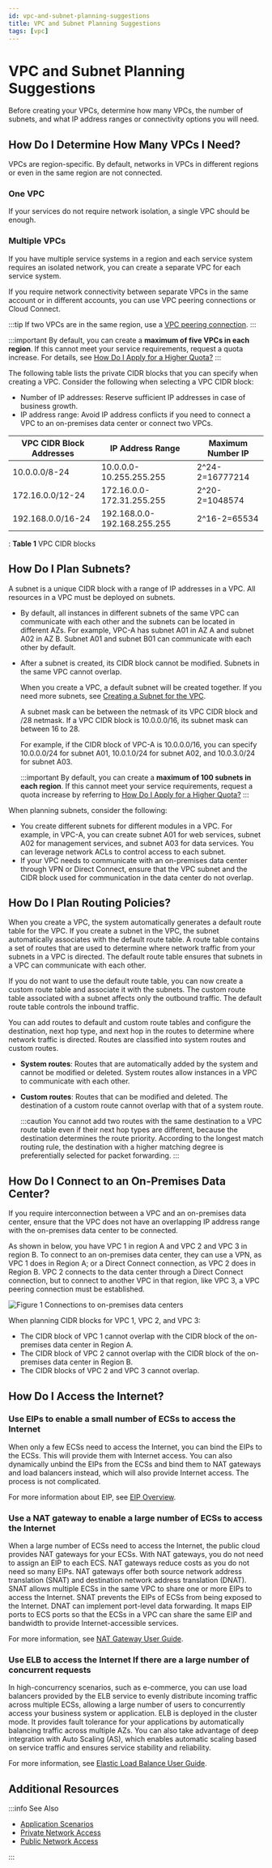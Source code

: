 ```yaml
---
id: vpc-and-subnet-planning-suggestions
title: VPC and Subnet Planning Suggestions
tags: [vpc]
---
```


# VPC and Subnet Planning Suggestions

Before creating your VPCs, determine how many VPCs, the number of
subnets, and what IP address ranges or connectivity options you will
need.

## How Do I Determine How Many VPCs I Need?

VPCs are region-specific. By default, networks in VPCs in different
regions or even in the same region are not connected.

### One VPC

If your services do not require network isolation, a single VPC
should be enough.

### Multiple VPCs

If you have multiple service systems in a region and each service system
requires an isolated network, you can create a separate VPC for each
service system.

If you require network connectivity between separate VPCs in the same
account or in different accounts, you can use VPC peering connections or
Cloud Connect.

:::tip
If two VPCs are in the same region, use a [VPC peering
connection](https://docs.otc.t-systems.com/virtual-private-cloud/umn/vpc_peering_connection/vpc_peering_connection_overview.html).
:::

:::important
By default, you can create a **maximum of five VPCs in each region**. If
this cannot meet your service requirements, request a quota increase.
For details, see [How Do I Apply for a Higher
Quota?](https://docs.otc.t-systems.com/virtual-private-cloud/umn/faq/general_questions/what_is_a_quota.html)
:::

The following table lists the private CIDR blocks that you can specify
when creating a VPC. Consider the following when selecting a VPC CIDR
block:

- Number of IP addresses: Reserve sufficient IP addresses in case of
    business growth.
- IP address range: Avoid IP address conflicts if you need to connect
    a VPC to an on-premises data center or connect two VPCs.

| VPC CIDR Block  Addresses | IP Address Range            | Maximum Number IP |
| ------------------------- | --------------------------- | ----------------- |
| 10.0.0.0/8-24             | 10.0.0.0-10.255.255.255     | 2\^24-2=16777214  |
| 172.16.0.0/12-24          | 172.16.0.0-172.31.255.255   | 2\^20-2=1048574   |
| 192.168.0.0/16-24         | 192.168.0.0-192.168.255.255 | 2\^16-2=65534     |

  : **Table 1** VPC CIDR blocks

## How Do I Plan Subnets?

A subnet is a unique CIDR block with a range of IP addresses in a VPC.
All resources in a VPC must be deployed on subnets.

- By default, all instances in different subnets of the same VPC can
    communicate with each other and the subnets can be located in
    different AZs. For example, VPC-A has subnet A01 in AZ A and subnet
    A02 in AZ B. Subnet A01 and subnet B01 can communicate with each
    other by default.

- After a subnet is created, its CIDR block cannot be modified.
    Subnets in the same VPC cannot overlap.

    When you create a VPC, a default subnet will be created together. If
    you need more subnets, see [Creating a Subnet for the
    VPC](https://docs.otc.t-systems.com/virtual-private-cloud/umn/vpc_and_subnet/subnet/creating_a_subnet_for_the_vpc.html).

    A subnet mask can be between the netmask of its VPC CIDR block and
    /28 netmask. If a VPC CIDR block is 10.0.0.0/16, its subnet mask can
    between 16 to 28.

    For example, if the CIDR block of VPC-A is 10.0.0.0/16, you can
    specify 10.0.0.0/24 for subnet A01, 10.0.1.0/24 for subnet A02, and
    10.0.3.0/24 for subnet A03.

    :::important
    By default, you can create a **maximum of 100 subnets in each region**.
    If this cannot meet your service requirements, request a quota
    increase by referring to [How Do I Apply for a Higher
    Quota?](https://docs.otc.t-systems.com/virtual-private-cloud/umn/faq/general_questions/what_is_a_quota.html)
    :::

When planning subnets, consider the following:

- You create different subnets for different modules in a VPC. For
    example, in VPC-A, you can create subnet A01 for web services,
    subnet A02 for management services, and subnet A03 for data
    services. You can leverage network ACLs to control access to each
    subnet.
- If your VPC needs to communicate with an on-premises data center
    through VPN or Direct Connect, ensure that the VPC subnet and the
    CIDR block used for communication in the data center do not overlap.

## How Do I Plan Routing Policies?

When you create a VPC, the system automatically generates a default
route table for the VPC. If you create a subnet in the VPC, the subnet
automatically associates with the default route table. A route table
contains a set of routes that are used to determine where network
traffic from your subnets in a VPC is directed. The default route table
ensures that subnets in a VPC can communicate with each other.

If you do not want to use the default route table, you can now create a
custom route table and associate it with the subnets. The custom route
table associated with a subnet affects only the outbound traffic. The
default route table controls the inbound traffic.

You can add routes to default and custom route tables and configure the
destination, next hop type, and next hop in the routes to determine
where network traffic is directed. Routes are classified into system
routes and custom routes.

- **System routes**: Routes that are automatically added by the system and
    cannot be modified or deleted. System routes allow instances in a
    VPC to communicate with each other.

- **Custom routes**: Routes that can be modified and deleted. The
    destination of a custom route cannot overlap with that of a system
    route.

    :::caution
    You cannot add two routes with the same destination to a VPC route
    table even if their next hop types are different, because the
    destination determines the route priority. According to the longest
    match routing rule, the destination with a higher matching degree is
    preferentially selected for packet forwarding.
    :::

## How Do I Connect to an On-Premises Data Center?

If you require interconnection between a VPC and an on-premises data
center, ensure that the VPC does not have an overlapping IP address
range with the on-premises data center to be connected.

As shown in below, you have VPC 1 in region A and VPC 2 and VPC 3 in region B.
To connect to an on-premises data center, they can use a VPN, as VPC 1
does in Region A; or a Direct Connect connection, as VPC 2 does in
Region B. VPC 2 connects to the data center through a Direct Connect
connection, but to connect to another VPC in that region, like VPC 3, a
VPC peering connection must be established.

![**Figure 1** Connections to on-premises data
centers](/img/docs/best-practices/networking/virtual-private-cloud/en-us_image_0287297889.png)

When planning CIDR blocks for VPC 1, VPC 2, and VPC 3:

- The CIDR block of VPC 1 cannot overlap with the CIDR block of the
    on-premises data center in Region A.
- The CIDR block of VPC 2 cannot overlap with the CIDR block of the
    on-premises data center in Region B.
- The CIDR blocks of VPC 2 and VPC 3 cannot overlap.

## How Do I Access the Internet?

### Use EIPs to enable a small number of ECSs to access the Internet

When only a few ECSs need to access the Internet, you can bind the EIPs
to the ECSs. This will provide them with Internet access. You can also
dynamically unbind the EIPs from the ECSs and bind them to NAT gateways
and load balancers instead, which will also provide Internet access. The
process is not complicated.

For more information about EIP, see [EIP
Overview](https://docs.otc.t-systems.com/elastic-ip/umn/service_overview/index.html).

### Use a NAT gateway to enable a large number of ECSs to access the Internet

When a large number of ECSs need to access the Internet, the public
cloud provides NAT gateways for your ECSs. With NAT gateways, you do not
need to assign an EIP to each ECS. NAT gateways reduce costs as you do
not need so many EIPs. NAT gateways offer both source network address
translation (SNAT) and destination network address translation (DNAT).
SNAT allows multiple ECSs in the same VPC to share one or more EIPs to
access the Internet. SNAT prevents the EIPs of ECSs from being exposed
to the Internet. DNAT can implement port-level data forwarding. It maps
EIP ports to ECS ports so that the ECSs in a VPC can share the same EIP
and bandwidth to provide Internet-accessible services.

For more information, see [NAT Gateway User
Guide](https://docs.otc.t-systems.com/nat-gateway/umn/).

### Use ELB to access the Internet If there are a large number of concurrent requests

In high-concurrency scenarios, such as e-commerce, you can use load
balancers provided by the ELB service to evenly distribute incoming
traffic across multiple ECSs, allowing a large number of users to
concurrently access your business system or application. ELB is deployed
in the cluster mode. It provides fault tolerance for your applications
by automatically balancing traffic across multiple AZs. You can also
take advantage of deep integration with Auto Scaling (AS), which enables
automatic scaling based on service traffic and ensures service stability
and reliability.

For more information, see [Elastic Load Balance User
Guide](https://docs.otc.t-systems.com/elastic-load-balancing/umn/).

## Additional Resources

:::info See Also

- [Application Scenarios](https://docs.otc.t-systems.com/virtual-private-cloud/umn/service_overview/application_scenarios.html)
- [Private Network Access](https://support.huaweicloud.com/intl/en-us/bestpractice-vpc/bestpractice_0007.html)
- [Public Network Access](https://support.huaweicloud.com/intl/en-us/bestpractice-vpc/bestpractice_0004.html)

:::
